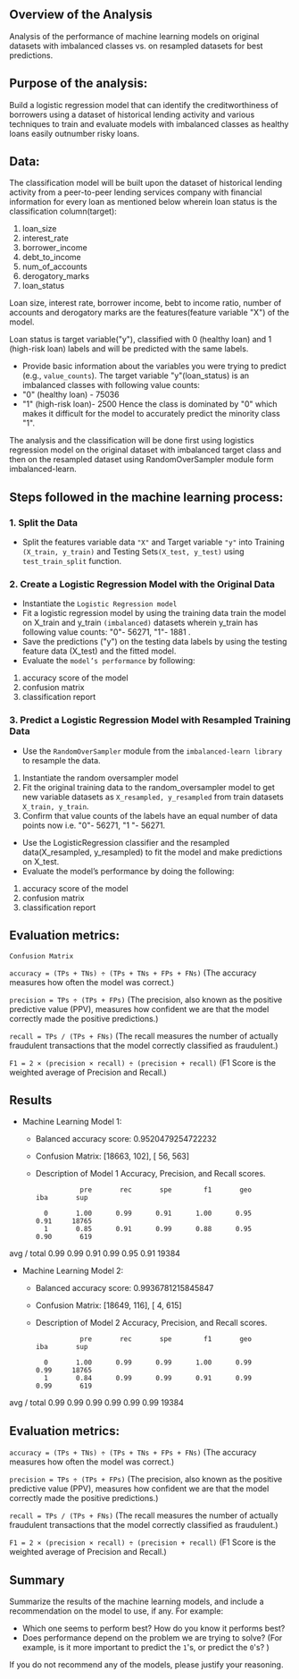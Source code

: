
## Overview of the Analysis

Analysis of the performance of machine learning models on original datasets with imbalanced classes vs. on resampled datasets for best predictions.

## Purpose of the analysis:

Build a logistic regression model that can identify the creditworthiness of borrowers using a dataset of historical lending activity and various techniques to train and evaluate models with imbalanced classes as healthy loans easily outnumber risky loans.

## Data:

The classification model will be built upon the dataset of historical lending activity from a peer-to-peer lending services company with financial information for every loan as mentioned below wherein loan status is the classification column(target):

1. loan_size
2. interest_rate
3. borrower_income
4. debt_to_income
5. num_of_accounts
6. derogatory_marks
7. loan_status

Loan size, interest rate, borrower income, bebt to income ratio, number of accounts and derogatory marks are the features(feature variable "X") of the model.

Loan status is target variable("y"), classified with 0 (healthy loan) and 1 (high-risk loan) labels and will be predicted with the same labels.

* Provide basic information about the variables you were trying to predict (e.g., `value_counts`).
The target variable "y"(loan_status) is an imbalanced classes with following value counts:
* "0" (healthy loan) - 75036
* "1" (high-risk loan)- 2500
Hence the class is dominated by "0" which makes it difficult for the model to accurately predict the minority class "1".


The analysis and the classification will be done first using logistics regression model on the original dataset with imbalanced target class and then on the resampled dataset using RandomOverSampler module form imbalanced-learn. 

## Steps followed in the machine learning process:

### 1. Split the Data
- Split the features variable data `"X"` and Target variable `"y"` into Training `(X_train, y_train)` and Testing Sets`(X_test, y_test)` using `test_train_split` function.


### 2. Create a Logistic Regression Model with the Original Data

- Instantiate the `Logistic Regression model` 
- Fit a logistic regression model by using the training data train the model on X_train and y_train `(imbalanced)` datasets wherein y_train has following value counts: "0"- 56271, "1"-  1881 .
- Save the predictions ("y") on the testing data labels by using the testing feature data (X_test) and the fitted model.
- Evaluate the `model’s performance` by following:
1. accuracy score of the model 
2. confusion matrix 
3. classification report


### 3. Predict a Logistic Regression Model with Resampled Training Data

- Use the `RandomOverSampler` module from the `imbalanced-learn library` to resample the data.
1. Instantiate the random oversampler model
2. Fit the original training data to the random_oversampler model to get new variable datasets as `X_resampled, y_resampled` from train datasets `X_train, y_train`.
3. Confirm that value counts of the labels have an equal number of data points now i.e. "0"- 56271, "1 "- 56271.

- Use the LogisticRegression classifier and the resampled data(X_resampled, y_resampled) to fit the model and make predictions on X_test.
- Evaluate the model’s performance by doing the following:
1. accuracy score of the model 
2. confusion matrix 
3. classification report

## Evaluation metrics:

`Confusion Matrix`




`accuracy = (TPs + TNs) ÷ (TPs + TNs + FPs + FNs)`
(The accuracy measures how often the model was correct.)

`precision = TPs ÷ (TPs + FPs)`
(The precision, also known as the positive predictive value (PPV), measures how confident we are that the model correctly made the positive predictions.)

`recall = TPs / (TPs + FNs)`
(The recall measures the number of actually fraudulent transactions that the model correctly classified as fraudulent.)

`F1 = 2 × (precision × recall) ÷ (precision + recall)`
(F1 Score is the weighted average of Precision and Recall.)




## Results

* Machine Learning Model 1:

  * Balanced accuracy score:
    0.9520479254722232
    
  * Confusion Matrix:
       [18663,   102],
       [   56,   563]

  * Description of Model 1 Accuracy, Precision, and Recall scores.

                   pre       rec       spe        f1       geo       iba       sup

          0       1.00      0.99      0.91      1.00      0.95      0.91     18765
          1       0.85      0.91      0.99      0.88      0.95      0.90       619

avg / total       0.99      0.99      0.91      0.99      0.95      0.91     19384

* Machine Learning Model 2:
  
   * Balanced accuracy score:
     0.9936781215845847
 
   * Confusion Matrix:
       [18649,   116],
       [    4,   615]

  * Description of Model 2 Accuracy, Precision, and Recall scores.
  
                   pre       rec       spe        f1       geo       iba       sup

          0       1.00      0.99      0.99      1.00      0.99      0.99     18765
          1       0.84      0.99      0.99      0.91      0.99      0.99       619

avg / total       0.99      0.99      0.99      0.99      0.99      0.99     19384

## Evaluation metrics:

`accuracy = (TPs + TNs) ÷ (TPs + TNs + FPs + FNs)`
(The accuracy measures how often the model was correct.)

`precision = TPs ÷ (TPs + FPs)`
(The precision, also known as the positive predictive value (PPV), measures how confident we are that the model correctly made the positive predictions.)

`recall = TPs / (TPs + FNs)`
(The recall measures the number of actually fraudulent transactions that the model correctly classified as fraudulent.)

`F1 = 2 × (precision × recall) ÷ (precision + recall)`
(F1 Score is the weighted average of Precision and Recall.)



## Summary

Summarize the results of the machine learning models, and include a recommendation on the model to use, if any. For example:
* Which one seems to perform best? How do you know it performs best?
* Does performance depend on the problem we are trying to solve? (For example, is it more important to predict the `1`'s, or predict the `0`'s? )

If you do not recommend any of the models, please justify your reasoning.
